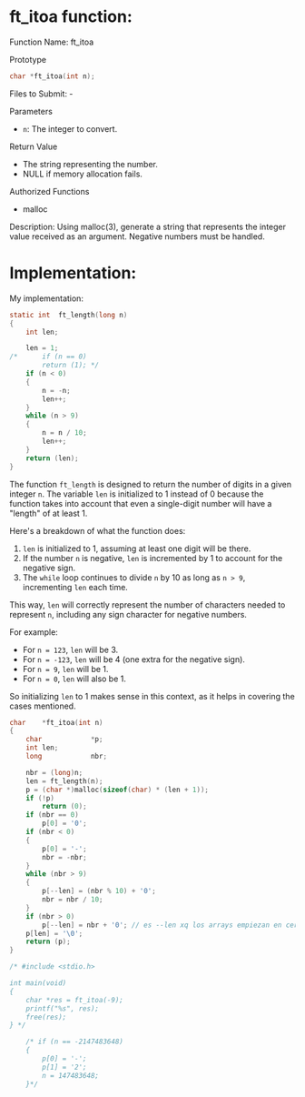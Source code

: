 # ft_itoa function:

Function Name: ft_itoa

Prototype
```c
char *ft_itoa(int n);
```

Files to Submit: -

Parameters
- `n`: The integer to convert.

Return Value
- The string representing the number.
- NULL if memory allocation fails.

Authorized Functions
- malloc

Description: Using malloc(3), generate a string that represents the integer value received as an argument. Negative numbers must be handled.

# Implementation: 

My implementation: 
```c
static int	ft_length(long n)
{
	int	len;

	len = 1;
/*  	if (n == 0)
		return (1); */
	if (n < 0)
	{
		n = -n;
		len++;
	}
	while (n > 9)
	{
		n = n / 10;
		len++;
	}
	return (len);
}
```
The function `ft_length` is designed to return the number of digits in a given integer `n`. The variable `len` is initialized to 1 instead of 0 because the function takes into account that even a single-digit number will have a "length" of at least 1.

Here's a breakdown of what the function does:

1. `len` is initialized to 1, assuming at least one digit will be there.
2. If the number `n` is negative, `len` is incremented by 1 to account for the negative sign.
3. The `while` loop continues to divide `n` by 10 as long as `n > 9`, incrementing `len` each time.

This way, `len` will correctly represent the number of characters needed to represent `n`, including any sign character for negative numbers.

For example:

- For `n = 123`, `len` will be 3.
- For `n = -123`, `len` will be 4 (one extra for the negative sign).
- For `n = 9`, `len` will be 1.
- For `n = 0`, `len` will also be 1.

So initializing `len` to 1 makes sense in this context, as it helps in covering the cases mentioned.

```c
char	*ft_itoa(int n)
{
	char			*p;
	int	len;
	long			nbr;

	nbr = (long)n;
	len = ft_length(n);
	p = (char *)malloc(sizeof(char) * (len + 1));
	if (!p)
		return (0);
	if (nbr == 0)
		p[0] = '0';
	if (nbr < 0)
	{
		p[0] = '-';
		nbr = -nbr;
	}
	while (nbr > 9)
	{
		p[--len] = (nbr % 10) + '0';
		nbr = nbr / 10;
	}
	if (nbr > 0)
		p[--len] = nbr + '0'; // es --len xq los arrays empiezan en cero y len me da la longitud total del string, hay que disminuir 1 x ej hola me daria 4 de size y al empezar en cero tendriamos q restar 1 para estar en la ultima posición
	p[len] = '\0';
	return (p);
}

/* #include <stdio.h>

int main(void)
{
	char *res = ft_itoa(-9);
	printf("%s", res);
	free(res);
} */

	/* if (n == -2147483648)
	{
		p[0] = '-';
		p[1] = '2';
		n = 147483648;
 	}*/
```